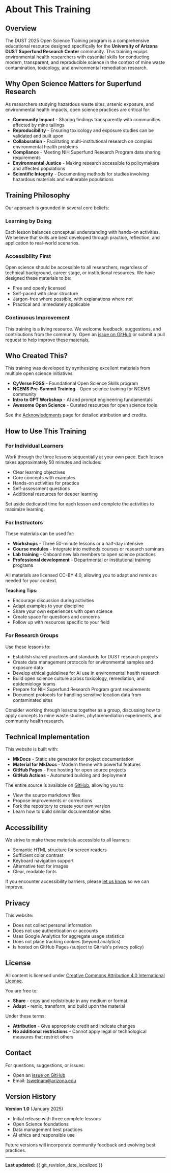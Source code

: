 # About This Training

## Overview

The DUST 2025 Open Science Training program is a comprehensive educational resource designed specifically for the **University of Arizona DUST Superfund Research Center** community. This training equips environmental health researchers with essential skills for conducting modern, transparent, and reproducible science in the context of mine waste contamination, toxicology, and environmental remediation research.

## Why Open Science Matters for Superfund Research

As researchers studying hazardous waste sites, arsenic exposure, and environmental health impacts, open science practices are critical for:

- **Community Impact** - Sharing findings transparently with communities affected by mine tailings
- **Reproducibility** - Ensuring toxicology and exposure studies can be validated and built upon
- **Collaboration** - Facilitating multi-institutional research on complex environmental health problems
- **Compliance** - Meeting NIH Superfund Research Program data sharing requirements
- **Environmental Justice** - Making research accessible to policymakers and affected populations
- **Scientific Integrity** - Documenting methods for studies involving hazardous materials and vulnerable populations

## Training Philosophy

Our approach is grounded in several core beliefs:

### Learning by Doing

Each lesson balances conceptual understanding with hands-on activities. We believe that skills are best developed through practice, reflection, and application to real-world scenarios.

### Accessibility First

Open science should be accessible to all researchers, regardless of technical background, career stage, or institutional resources. We have designed these materials to be:

- Free and openly licensed
- Self-paced with clear structure
- Jargon-free where possible, with explanations where not
- Practical and immediately applicable

### Continuous Improvement

This training is a living resource. We welcome feedback, suggestions, and contributions from the community. Open an [issue on GitHub](https://github.com/tswetnam/dust-2025/issues) or submit a pull request to help improve these materials.

## Who Created This?

This training was developed by synthesizing excellent materials from multiple open science initiatives:

- **CyVerse FOSS** - Foundational Open Science Skills program
- **NCEMS Pre-Summit Training** - Open science training for NCEMS community
- **Intro to GPT Workshop** - AI and prompt engineering fundamentals
- **Awesome Open Science** - Curated resources for open science tools

See the [Acknowledgments](acknowledgments.md) page for detailed attribution and credits.

## How to Use This Training

### For Individual Learners

Work through the three lessons sequentially at your own pace. Each lesson takes approximately 50 minutes and includes:

- Clear learning objectives
- Core concepts with examples
- Hands-on activities for practice
- Self-assessment questions
- Additional resources for deeper learning

Set aside dedicated time for each lesson and complete the activities to maximize learning.

### For Instructors

These materials can be used for:

- **Workshops** - Three 50-minute lessons or a half-day intensive
- **Course modules** - Integrate into methods courses or research seminars
- **Lab training** - Onboard new lab members to open science practices
- **Professional development** - Departmental or institutional training programs

All materials are licensed CC-BY 4.0, allowing you to adapt and remix as needed for your context.

**Teaching Tips:**

- Encourage discussion during activities
- Adapt examples to your discipline
- Share your own experiences with open science
- Create space for questions and concerns
- Follow up with resources specific to your field

### For Research Groups

Use these lessons to:

- Establish shared practices and standards for DUST research projects
- Create data management protocols for environmental samples and exposure data
- Develop ethical guidelines for AI use in environmental health research
- Build open science culture across toxicology, remediation, and epidemiology teams
- Prepare for NIH Superfund Research Program grant requirements
- Document protocols for handling sensitive location data from contaminated sites

Consider working through lessons together as a group, discussing how to apply concepts to mine waste studies, phytoremediation experiments, and community health research.

## Technical Implementation

This website is built with:

- **MkDocs** - Static site generator for project documentation
- **Material for MkDocs** - Modern theme with powerful features
- **GitHub Pages** - Free hosting for open source projects
- **GitHub Actions** - Automated building and deployment

The entire source is available on [GitHub](https://github.com/tswetnam/dust-2025), allowing you to:

- View the source markdown files
- Propose improvements or corrections
- Fork the repository to create your own version
- Learn how to build similar documentation sites

## Accessibility

We strive to make these materials accessible to all learners:

- Semantic HTML structure for screen readers
- Sufficient color contrast
- Keyboard navigation support
- Alternative text for images
- Clear, readable fonts

If you encounter accessibility barriers, please [let us know](https://github.com/tswetnam/dust-2025/issues) so we can improve.

## Privacy

This website:

- Does not collect personal information
- Does not use authentication or accounts
- Uses Google Analytics for aggregate usage statistics
- Does not place tracking cookies (beyond analytics)
- Is hosted on GitHub Pages (subject to GitHub's privacy policy)

## License

All content is licensed under [Creative Commons Attribution 4.0 International License](https://creativecommons.org/licenses/by/4.0/).

You are free to:

- **Share** - copy and redistribute in any medium or format
- **Adapt** - remix, transform, and build upon the material

Under these terms:

- **Attribution** - Give appropriate credit and indicate changes
- **No additional restrictions** - Cannot apply legal or technological measures that restrict others

## Contact

For questions, suggestions, or issues:

- Open an [issue on GitHub](https://github.com/tswetnam/dust-2025/issues)
- Email: [tswetnam@arizona.edu](mailto:tswetnam@arizona.edu)

## Version History

**Version 1.0** (January 2025)

- Initial release with three complete lessons
- Open Science foundations
- Data management best practices
- AI ethics and responsible use

Future versions will incorporate community feedback and evolving best practices.

---

**Last updated:** {{ git_revision_date_localized }}
